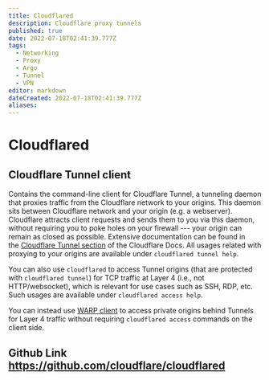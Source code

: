 ```yaml
---
title: Cloudflared
description: Cloudflare proxy tunnels
published: true
date: 2022-07-18T02:41:39.777Z
tags:
  - Networking
  - Proxy
  - Argo
  - Tunnel
  - VPN
editor: markdown
dateCreated: 2022-07-18T02:41:39.777Z
aliases:
---
```

# Cloudflared

## Cloudflare Tunnel client

Contains the command-line client for Cloudflare Tunnel, a tunneling daemon that proxies traffic from the Cloudflare network to your origins. This daemon sits between Cloudflare network and your origin (e.g. a webserver). Cloudflare attracts client requests and sends them to you via this daemon, without requiring you to poke holes on your firewall --- your origin can remain as closed as possible. Extensive documentation can be found in the [Cloudflare Tunnel section](https://developers.cloudflare.com/cloudflare-one/connections/connect-apps) of the Cloudflare Docs. All usages related with proxying to your origins are available under `cloudflared tunnel help`.

You can also use `cloudflared` to access Tunnel origins (that are protected with `cloudflared tunnel`) for TCP traffic at Layer 4 (i.e., not HTTP/websocket), which is relevant for use cases such as SSH, RDP, etc. Such usages are available under `cloudflared access help`.

You can instead use [WARP client](https://developers.cloudflare.com/cloudflare-one/connections/connect-apps/configuration/private-networks) to access private origins behind Tunnels for Layer 4 traffic without requiring `cloudflared access` commands on the client side.


## Github Link https://github.com/cloudflare/cloudflared